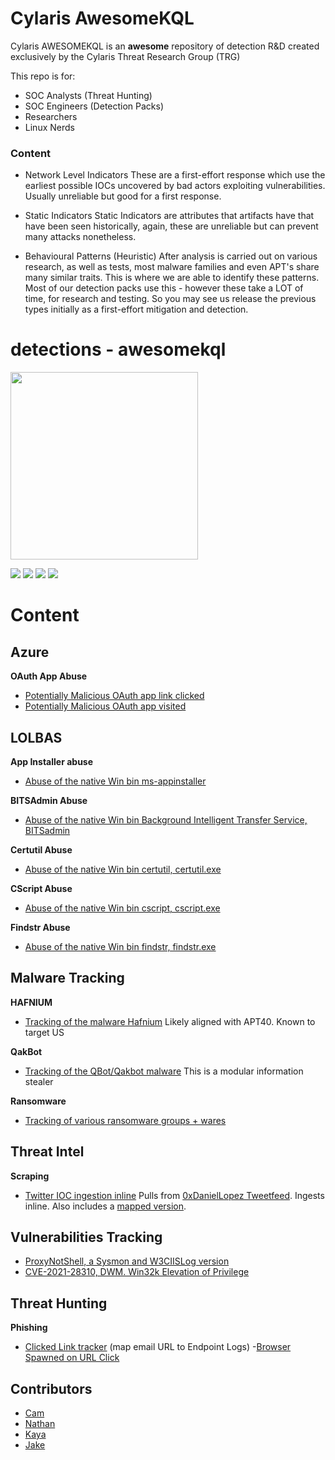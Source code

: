 # Cylaris AwesomeKQL 

Cylaris AWESOMEKQL is an **awesome** repository of detection R&D created exclusively by the Cylaris Threat Research Group (TRG)

This repo is for:
- SOC Analysts (Threat Hunting) 
- SOC Engineers (Detection Packs)
- Researchers 
- Linux Nerds 

### Content

- Network Level Indicators
These are a first-effort response which use the earliest possible IOCs uncovered by bad actors exploiting vulnerabilities. Usually unreliable but good for a first response.

- Static Indicators
Static Indicators are attributes that artifacts have that have been seen historically, again, these are unreliable but can prevent many attacks nonetheless.

- Behavioural Patterns (Heuristic)
After analysis is carried out on various research, as well as tests, most malware families and even APT's share many similar traits. This is where we are able to identify these patterns. Most of our detection packs use this - however these take a LOT of time, for research and testing. So you may see us release the previous types initially as a first-effort mitigation and detection.

# detections - awesomekql
<img width="300px" border=0 src="https://cylaris.org/assets/cylarisghp.svg"></img>

![](https://img.shields.io/github/commit-activity/m/cylaris/awesomekql?color=purple&style=flat-square) ![](https://img.shields.io/website?down_color=red&style=flat-square&up_color=purple&url=https%3A%2F%2Fcylaris.org) ![](https://img.shields.io/keybase/pgp/cylaris?color=purple&style=flat-square) ![](https://img.shields.io/github/license/cylaris/awesomekql?color=purple&style=flat-square)


# Content

## Azure

**OAuth App Abuse**
- [Potentially Malicious OAuth app link clicked](https://github.com/cylaris/awesomekql/blob/main/Azure/Oauth/CylarisTRG-MaliciousAppAuth_EmailLinkClicked.json "Potentially Malicious OAuth app link clicked")
- [Potentially Malicious OAuth app visited](https://github.com/cylaris/awesomekql/blob/main/Azure/Oauth/CylarisTRG-MaliciousAppAuth_LinkVisited.json "Potentially Malicious OAuth app visited")

## LOLBAS

**App Installer abuse**
- [Abuse of the native Win bin ms-appinstaller](https://github.com/cylaris/awesomekql/blob/main/lolbas/lol-appinstaller-sentinel-kql.txt "Abuse of the native Win bin ms-appinstaller")

**BITSAdmin Abuse**
- [Abuse of the native Win bin Background Intelligent Transfer Service, BITSadmin]()

**Certutil Abuse**
- [Abuse of the native Win bin certutil, certutil.exe](https://github.com/cylaris/awesomekql/blob/main/lolbas/lol-bitsadmin-abuse-download.json "Abuse of the native Win bin certutil")

**CScript Abuse**
- [Abuse of the native Win bin cscript, cscript.exe](https://github.com/cylaris/awesomekql/blob/main/lolbas/lol-cscript-ads-sentinel-kql.txt "Abuse of the native Win bin cscript")

**Findstr Abuse**
- [Abuse of the native Win bin findstr, findstr.exe](https://github.com/cylaris/awesomekql/blob/main/lolbas/lol-findstr-abuse-sentinel-kql "Abuse of the native Win bin findstr")

## Malware Tracking

**HAFNIUM**
- [Tracking of the malware Hafnium](https://github.com/cylaris/awesomekql/tree/main/malwaretracking/hafnium "Tracking of the malware Hafnium") Likely aligned with APT40. Known to target US

**QakBot**
- [Tracking of the QBot/Qakbot malware](https://github.com/cylaris/awesomekql/tree/main/malwaretracking/qakbot "Tracking of the QBot/Qakbot malware") This is a modular information stealer

**Ransomware**
- [Tracking of various ransomware groups + wares](https://github.com/cylaris/awesomekql/tree/main/malwaretracking/ransomware "Tracking of various ransomware groups + wares")

## Threat Intel
**Scraping**
- [Twitter IOC ingestion inline](https://github.com/cylaris/awesomekql/blob/main/threatintel/scraping/cti-twitter-ioc-ingestion.json "Twitter IOC ingestion inline") Pulls from [0xDanielLopez Tweetfeed](https://github.com/0xDanielLopez/TweetFeed "0xDanielLopez Tweetfeed"). Ingests inline. Also includes a [mapped version](https://github.com/cylaris/awesomekql/blob/main/threatintel/scraping/cti-twitter-ioc-mapping.json "mapped version"). 

## Vulnerabilities Tracking
- [ProxyNotShell, a Sysmon and W3CIISLog version](https://github.com/cylaris/awesomekql/tree/main/vulnerabilities/ProxyNotShell "ProxyNotShell, a Sysmon and W3CIISLog version")
- [CVE-2021-28310, DWM. Win32k Elevation of Privilege](https://github.com/cylaris/awesomekql/tree/main/vulnerabilities/cve-2021-28310 "CVE-2021-28310, DWM. Win32k Elevation of Privilege")

## Threat Hunting

**Phishing**
- [Clicked Link tracker](https://github.com/cylaris/awesomekql/blob/main/threathunting/phishing/CylarisTRG-TH-LinkTracker-KQL.json "Clicked Link tracker") (map email URL to Endpoint Logs)
-[Browser Spawned on URL Click](https://github.com/cylaris/awesomekql/blob/main/threathunting/phishing/CylarisTRG-TH-Browser-Spawn-URLClick.json "Browser Spawned on URL Click")

## Contributors
- [Cam](https://sorry.wtf "Cam")
- [Nathan](https://www.linkedin.com/in/nathan-long-739511182/ "Nathan")
- [Kaya](https://kaya.baby "Kaya")
- [Jake](https://www.linkedin.com/in/jake-bolam/ "Jake")
